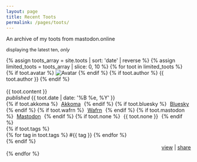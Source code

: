 ```yaml
---
layout: page
title: Recent Toots
permalink: /pages/toots/
---
```

<p class="center">An archive of my toots from mastodon.online</p>
<p class="center" style="font-size: .9em;">displaying the latest ten, <i>only</i></p>

<div class="notes-section">
  {% assign toots_array = site.toots | sort: 'date' | reverse %}
  {% assign limited_toots = toots_array | slice: 0, 10 %}
  {% for toot in limited_toots %}
    <div class="note-item item">
      {% if toot.avatar %}
        <img src="{{ toot.avatar }}" alt="Avatar" class="no-center toot-avatar pack-avatar">
      {% endif %}
      {% if toot.author %}
        {{ toot.author }}
      {% endif %}
      <br /><br />
      <div>{{ toot.content }}</div>
      <span class="date"><i>published</i> {{ toot.date | date: '%B %e, %Y' }}</span>
      <div class="syndicate">
        <i class="ph ph-broadcast" title="Syndication"></i>
        {% if toot.akkoma %}
          <span style="padding:0px 5px 0px 5px;">
            <a href="{{ toot.akkoma }}" target="_blank">Akkoma</a>
          </span>
        {% endif %}
        {% if toot.bluesky %}
          <span style="padding:0px 5px 0px 5px;">
            <a href="{{ toot.bluesky }}" target="_blank">Bluesky</a>
          </span>
        {% endif %}
        {% if toot.wafrn %}
          <span style="padding:0px 5px 0px 5px;">
            <a href="{{ toot.wafrn }}" target="_blank">Wafrn</a>
          </span>
        {% endif %}
        {% if toot.mastodon %}
          <span style="padding:0px 5px 0px 5px;">
            <a href="{{ toot.mastodon }}" target="_blank">Mastodon</a>
          </span>
        {% endif %}
        {% if toot.none %}
          <span style="padding:0px 5px 0px 5px;">
            {{ toot.none }}
          </span>
        {% endif %}
      </div>
      {% if toot.tags %}
        <div class="tags">
          {% for tag in toot.tags %}
            <span>#{{ tag }}</span>
          {% endfor %}
        </div>
      {% endif %}
        <div style="text-align: right;">
        <a href="{{ toot.url }}" class="small-link">view</a> | 
        <a href="javascript:void(0);" class="small-link" onclick="copyToClipboard('{{ note.url }}')">share</a>
      </div>
      <script src="/assets/js/clipboard.js"></script>
    </div>
  {% endfor %}
</div>